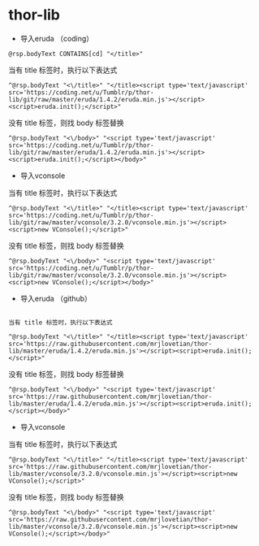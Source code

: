 # thor-lib


* 导入eruda （coding）


```
@rsp.bodyText CONTAINS[cd] "</title>"
```

当有 title 标签时，执行以下表达式

```
^@rsp.bodyText "<\/title>" "</title><script type='text/javascript' src='https://coding.net/u/Tumblr/p/thor-lib/git/raw/master/eruda/1.4.2/eruda.min.js'></script><script>eruda.init();</script>"

```

没有 title 标签，则找 body 标签替换

```
^@rsp.bodyText "<\/body>" "<script type='text/javascript' src='https://coding.net/u/Tumblr/p/thor-lib/git/raw/master/eruda/1.4.2/eruda.min.js'></script><script>eruda.init();</script></body>"

```

* 导入vconsole

当有 title 标签时，执行以下表达式

```
^@rsp.bodyText "<\/title>" "</title><script type='text/javascript' src='https://coding.net/u/Tumblr/p/thor-lib/git/raw/master/vconsole/3.2.0/vconsole.min.js'></script><script>new VConsole();</script>"

```

没有 title 标签，则找 body 标签替换

```
^@rsp.bodyText "<\/body>" "<script type='text/javascript' src='https://coding.net/u/Tumblr/p/thor-lib/git/raw/master/vconsole/3.2.0/vconsole.min.js'></script><script>new VConsole();</script></body>"

```


* 导入eruda （github）

```

当有 title 标签时，执行以下表达式

^@rsp.bodyText "<\/title>" "</title><script type='text/javascript' src='https://raw.githubusercontent.com/mrjlovetian/thor-lib/master/eruda/1.4.2/eruda.min.js'></script><script>eruda.init();</script>"

```

没有 title 标签，则找 body 标签替换

```
^@rsp.bodyText "<\/body>" "<script type='text/javascript' src='https://raw.githubusercontent.com/mrjlovetian/thor-lib/master/eruda/1.4.2/eruda.min.js'></script><script>eruda.init();</script></body>"

```

* 导入vconsole

当有 title 标签时，执行以下表达式

```
^@rsp.bodyText "<\/title>" "</title><script type='text/javascript' src='https://raw.githubusercontent.com/mrjlovetian/thor-lib/master/vconsole/3.2.0/vconsole.min.js'></script><script>new VConsole();</script>"

```

没有 title 标签，则找 body 标签替换

```
^@rsp.bodyText "<\/body>" "<script type='text/javascript' src='https://raw.githubusercontent.com/mrjlovetian/thor-lib/master/vconsole/3.2.0/vconsole.min.js'></script><script>new VConsole();</script></body>"

```
